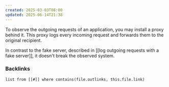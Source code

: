 ```yaml
---
created: 2025-03-03T08:00
updated: 2025-06-14T21:38
---
```

To observe the outgoing requests of an application, you may install a proxy behind it. This proxy logs every incoming request and forwards them to the original recipient. 

In contrast to the fake server, described in [[log outgoing requests with a fake server]], it doesn't break the observed system. 
### Backlinks
```dataview 
list from [[#]] where contains(file.outlinks, this.file.link)
```

